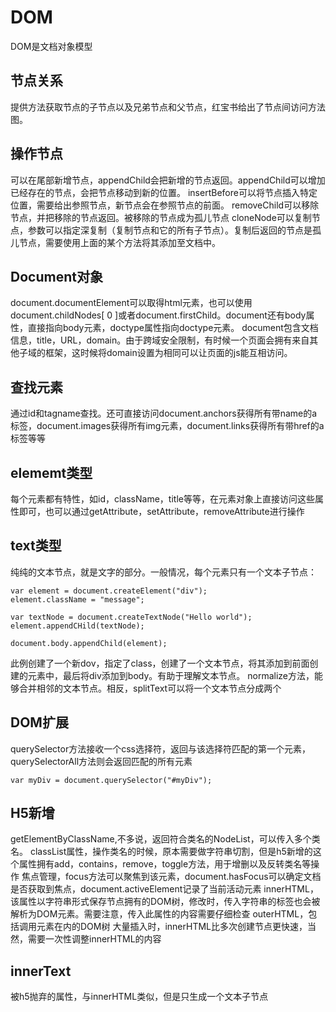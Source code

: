 # DOM
DOM是文档对象模型
## 节点关系
提供方法获取节点的子节点以及兄弟节点和父节点，红宝书给出了节点间访问方法图。
## 操作节点
可以在尾部新增节点，appendChild会把新增的节点返回。appendChild可以增加已经存在的节点，会把节点移动到新的位置。
insertBefore可以将节点插入特定位置，需要给出参照节点，新节点会在参照节点的前面。
removeChild可以移除节点，并把移除的节点返回。被移除的节点成为孤儿节点
cloneNode可以复制节点，参数可以指定深复制（复制节点和它的所有子节点）。复制后返回的节点是孤儿节点，需要使用上面的某个方法将其添加至文档中。
## Document对象
document.documentElement可以取得html元素，也可以使用document.childNodes[ 0 ]或者document.firstChild。document还有body属性，直接指向body元素，doctype属性指向doctype元素。
document包含文档信息，title，URL，domain。由于跨域安全限制，有时候一个页面会拥有来自其他子域的框架，这时候将domain设置为相同可以让页面的js能互相访问。
## 查找元素
通过id和tagname查找。还可直接访问document.anchors获得所有带name的a标签，document.images获得所有img元素，document.links获得所有带href的a标签等等
## elememt类型
每个元素都有特性，如id，className，title等等，在元素对象上直接访问这些属性即可，也可以通过getAttribute，setAttribute，removeAttribute进行操作
## text类型
纯纯的文本节点，就是文字的部分。一般情况，每个元素只有一个文本子节点：
```
var element = document.createElement("div");
element.className = "message";

var textNode = document.createTextNode("Hello world");
element.appendCHild(textNode);

document.body.appendChild(element);
```
此例创建了一个新dov，指定了class，创建了一个文本节点，将其添加到前面创建的元素中，最后将div添加到body。有助于理解文本节点。
normalize方法，能够合并相邻的文本节点。相反，splitText可以将一个文本节点分成两个
## DOM扩展
querySelector方法接收一个css选择符，返回与该选择符匹配的第一个元素，querySelectorAll方法则会返回匹配的所有元素
```
var myDiv = document.querySelector("#myDiv");
```
## H5新增
getElementByClassName,不多说，返回符合类名的NodeList，可以传入多个类名。
classList属性，操作类名的时候，原本需要做字符串切割，但是h5新增的这个属性拥有add，contains，remove，toggle方法，用于增删以及反转类名等操作
焦点管理，focus方法可以聚焦到该元素，document.hasFocus可以确定文档是否获取到焦点，document.activeElement记录了当前活动元素
innerHTML，该属性以字符串形式保存节点拥有的DOM树，修改时，传入字符串的标签也会被解析为DOM元素。需要注意，传入此属性的内容需要仔细检查
outerHTML，包括调用元素在内的DOM树
大量插入时，innerHTML比多次创建节点更快速，当然，需要一次性调整innerHTML的内容
## innerText
被h5抛弃的属性，与innerHTML类似，但是只生成一个文本子节点